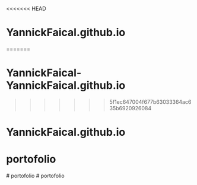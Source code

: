 <<<<<<< HEAD
# YannickFaical.github.io
=======
# YannickFaical-YannickFaical.github.io
>>>>>>> 5f1ec647004f677b63033364ac635b6920926084
# YannickFaical.github.io
# portofolio
#   p o r t o f o l i o  
 # portofolio
